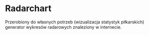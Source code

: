 # Radarchart
Przerobiony do własnych potrzeb (wizualizacja statystyk piłkarskich) generator wykresów radarowych znaleziony w internecie.
